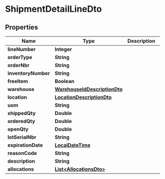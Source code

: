 
# ShipmentDetailLineDto

## Properties
Name | Type | Description | Notes
------------ | ------------- | ------------- | -------------
**lineNumber** | **Integer** |  |  [optional]
**orderType** | **String** |  |  [optional]
**orderNbr** | **String** |  |  [optional]
**inventoryNumber** | **String** |  |  [optional]
**freeItem** | **Boolean** |  |  [optional]
**warehouse** | [**WarehouseIdDescriptionDto**](WarehouseIdDescriptionDto.md) |  |  [optional]
**location** | [**LocationDescriptionDto**](LocationDescriptionDto.md) |  |  [optional]
**uom** | **String** |  |  [optional]
**shippedQty** | **Double** |  |  [optional]
**orderedQty** | **Double** |  |  [optional]
**openQty** | **Double** |  |  [optional]
**lotSerialNbr** | **String** |  |  [optional]
**expirationDate** | [**LocalDateTime**](LocalDateTime.md) |  |  [optional]
**reasonCode** | **String** |  |  [optional]
**description** | **String** |  |  [optional]
**allocations** | [**List&lt;AllocationsDto&gt;**](AllocationsDto.md) |  |  [optional]



